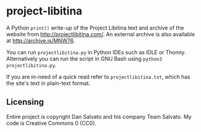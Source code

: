 # project-libitina
A Python `print()` write-up of the Project Libitina text and archive of the website from http://projectlibitina.com/. An external archive is also available at http://archive.is/MNW76.

You can run `projectlibitina.py` in Python IDEs such as IDLE or Thonny. Alternatively you can run the script in GNU Bash using `python3 projectlibitina.py`.

If you are in-need of a quick read refer to `projectlibitina.txt`, which has the site's text in plain-text format.

## Licensing
Entire project is copyright Dan Salvato and his company Team Salvato. My code is Creative Commons 0 (CC0).

